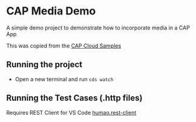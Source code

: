 # CAP Media Demo

A simple demo project to demonstrate how to incorporate media in a CAP App

This was copied from the [CAP Cloud Samples](https://github.com/SAP-samples/cloud-cap-samples/tree/main/media)


## Running the project
- Open a new terminal and run `cds watch` 


## Running the Test Cases (.http files)
Requires REST Client for VS Code [humao.rest-client](https://marketplace.visualstudio.com/items?itemName=humao.rest-client)


